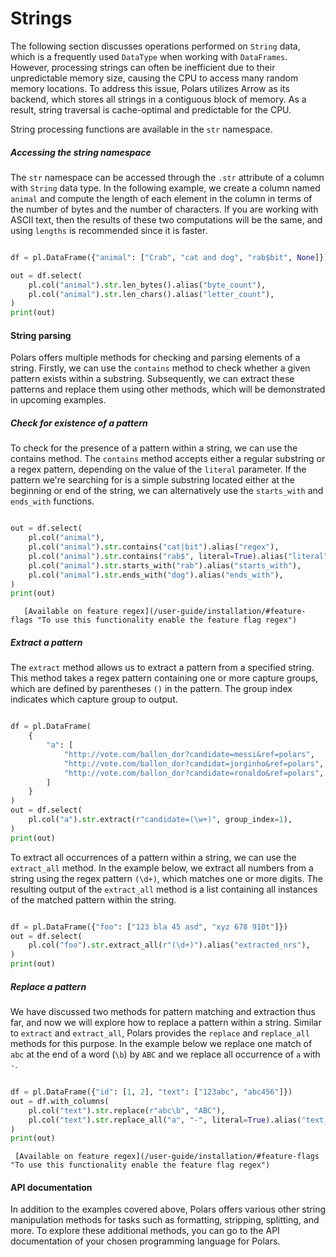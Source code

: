 # Strings


The following section discusses operations performed on `String` data, which is a frequently used `DataType` when working with `DataFrames`. However, processing strings can often be inefficient due to their unpredictable memory size, causing the CPU to access many random memory locations. To address this issue, Polars utilizes Arrow as its backend, which stores all strings in a contiguous block of memory. As a result, string traversal is cache-optimal and predictable for the CPU.


String processing functions are available in the `str` namespace.


##### Accessing the string namespace


The `str` namespace can be accessed through the `.str` attribute of a column with `String` data type. In the following example, we create a column named `animal` and compute the length of each element in the column in terms of the number of bytes and the number of characters. If you are working with ASCII text, then the results of these two computations will be the same, and using `lengths` is recommended since it is faster.





   

```python

df = pl.DataFrame({"animal": ["Crab", "cat and dog", "rab$bit", None]})

out = df.select(
    pl.col("animal").str.len_bytes().alias("byte_count"),
    pl.col("animal").str.len_chars().alias("letter_count"),
)
print(out)

```





   











#### String parsing


Polars offers multiple methods for checking and parsing elements of a string. Firstly, we can use the `contains` method to check whether a given pattern exists within a substring. Subsequently, we can extract these patterns and replace them using other methods, which will be demonstrated in upcoming examples.


##### Check for existence of a pattern


To check for the presence of a pattern within a string, we can use the contains method. The `contains` method accepts either a regular substring or a regex pattern, depending on the value of the `literal` parameter. If the pattern we're searching for is a simple substring located either at the beginning or end of the string, we can alternatively use the `starts_with` and `ends_with` functions.





     

```python

out = df.select(
    pl.col("animal"),
    pl.col("animal").str.contains("cat|bit").alias("regex"),
    pl.col("animal").str.contains("rab$", literal=True).alias("literal"),
    pl.col("animal").str.starts_with("rab").alias("starts_with"),
    pl.col("animal").str.ends_with("dog").alias("ends_with"),
)
print(out)

```





       [Available on feature regex](/user-guide/installation/#feature-flags "To use this functionality enable the feature flag regex")











##### Extract a pattern


The `extract` method allows us to extract a pattern from a specified string. This method takes a regex pattern containing one or more capture groups, which are defined by parentheses `()` in the pattern. The group index indicates which capture group to output.





 

```python

df = pl.DataFrame(
    {
        "a": [
            "http://vote.com/ballon_dor?candidate=messi&ref=polars",
            "http://vote.com/ballon_dor?candidat=jorginho&ref=polars",
            "http://vote.com/ballon_dor?candidate=ronaldo&ref=polars",
        ]
    }
)
out = df.select(
    pl.col("a").str.extract(r"candidate=(\w+)", group_index=1),
)
print(out)

```





 











To extract all occurrences of a pattern within a string, we can use the `extract_all` method. In the example below, we extract all numbers from a string using the regex pattern `(\d+)`, which matches one or more digits. The resulting output of the `extract_all` method is a list containing all instances of the matched pattern within the string.





 

```python

df = pl.DataFrame({"foo": ["123 bla 45 asd", "xyz 678 910t"]})
out = df.select(
    pl.col("foo").str.extract_all(r"(\d+)").alias("extracted_nrs"),
)
print(out)

```





 











##### Replace a pattern


We have discussed two methods for pattern matching and extraction thus far, and now we will explore how to replace a pattern within a string. Similar to `extract` and `extract_all`, Polars provides the `replace` and `replace_all` methods for this purpose. In the example below we replace one match of `abc` at the end of a word (`\b`) by `ABC` and we replace all occurrence of `a` with `-`.





   

```python

df = pl.DataFrame({"id": [1, 2], "text": ["123abc", "abc456"]})
out = df.with_columns(
    pl.col("text").str.replace(r"abc\b", "ABC"),
    pl.col("text").str.replace_all("a", "-", literal=True).alias("text_replace_all"),
)
print(out)

```





     [Available on feature regex](/user-guide/installation/#feature-flags "To use this functionality enable the feature flag regex")











#### API documentation


In addition to the examples covered above, Polars offers various other string manipulation methods for tasks such as formatting, stripping, splitting, and more. To explore these additional methods, you can go to the API documentation of your chosen programming language for Polars.